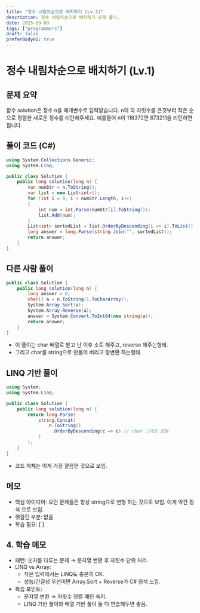 ```yaml
---
title: "정수 내림차순으로 배치하기 (Lv.1)"
description: 정수 내림차순으로 배치하기 문제 풀이.
date: 2025-09-09
tags: ["programmers"]
draft: false
preferBodyH1: true
---
```


# 정수 내림차순으로 배치하기 (Lv.1)

## 문제 요약

함수 solution은 정수 n을 매개변수로 입력받습니다. n의 각 자릿수를 큰것부터 작은 순으로 정렬한 새로운 정수를 리턴해주세요. 예를들어 n이 118372면 873211을 리턴하면 됩니다.

## 풀이 코드 (C#)

```csharp
using System.Collections.Generic;
using System.Linq;

public class Solution {
    public long solution(long n) {
        var numStr = n.ToString();
        var list = new List<int>();
        for (int i = 0; i < numStr.Length; i++)
        {
            int num = int.Parse(numStr[i].ToString());
            list.Add(num);
        }
        List<int> sortedList = list.OrderByDescending(i => i).ToList();
        long answer = long.Parse(string.Join("", sortedList));
        return answer;
    }
}
```

## 다른 사람 풀이
```csharp
public class Solution {
    public long solution(long n) {
        long answer = 0;
        char[] a = n.ToString().ToCharArray();
        System.Array.Sort(a);
        System.Array.Reverse(a);
        answer = System.Convert.ToInt64(new string(a));
        return answer;
    }
}
```
- 이 풀이는 char 배열로 받고 난 이후 소트 해주고, reverse 해주는형태.
- 그리고 char를 string으로 만들어 버리고 형변환 하는형태

## LINQ 기반 풀이

```csharp
using System;
using System.Linq;

public class Solution {
    public long solution(long n) {
        return long.Parse(
            string.Concat(
                n.ToString()
                 .OrderByDescending(c => c) // char 그대로 정렬
            )
        );
    }
}
```
- 코드 자체는 이게 가장 깔끔한 것으로 보임.

## 메모
- 핵심 아이디어: 요런 문제들은 항상 string으로 변형 하는 것으로 보임. 이게 약간 정석 으로 보임.
- 헷갈린 부분: 없음
- 복습 필요: [ ]

## 4. 학습 메모
- 패턴: 숫자를 다루는 문제 → 문자열 변환 후 자릿수 단위 처리.
- LINQ vs Array:
    - 작은 입력에서는 LINQ도 충분히 OK.
    - 성능/간결성 우선이면 Array.Sort + Reverse가 C# 정석 느낌.
- 복습 포인트:
    - 문자열 변환 → 자릿수 정렬 패턴 숙지.
    - LINQ 기반 풀이와 배열 기반 풀이 둘 다 연습해두면 좋음.